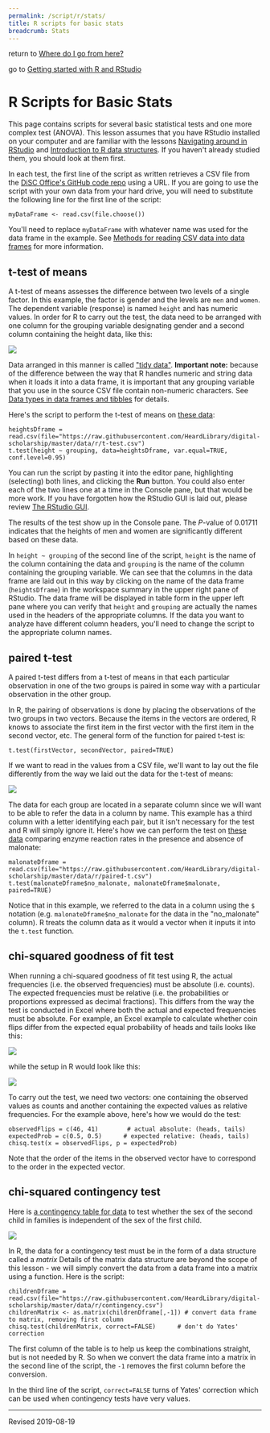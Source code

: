 ```yaml
---
permalink: /script/r/stats/
title: R scripts for basic stats
breadcrumb: Stats
---
```


return to [Where do I go from here?](../next/)

go to [Getting started with R and RStudio](../)

# R Scripts for Basic Stats

This page contains scripts for several basic statistical tests and one more complex test (ANOVA). This lesson assumes that you have RStudio installed on your computer and are familiar with the lessons [Navigating around in RStudio](../navigate/) and [Introduction to R data structures](../structures/).  If you haven't already studied them, you should look at them first.

In each test, the first line of the script as written retrieves a CSV file from the [DiSC Office's GitHub code repo](https://github.com/HeardLibrary/digital-scholarship) using a URL.  If you are going to use the script with your own data from your hard drive, you will need to substitute the following line for the first line of the script:

```
myDataFrame <- read.csv(file.choose())
```

You'll need to replace `myDataFrame` with whatever name was used for the data frame in the example.  See [Methods for reading CSV data into data frames](https://heardlibrary.github.io/digital-scholarship/script/r/structures/#methods-for-reading-csv-data-into-data-frames) for more information.  

## t-test of means

A t-test of means assesses the difference between two levels of a single factor.  In this example, the factor is gender and the levels are `men` and `women`.  The dependent variable (response) is named `height` and has numeric values.  In order for R to carry out the test, the data need to be arranged with one column for the grouping variable designating gender and a second column containing the height data, like this:  

![](../images/t-test-table-grouping-variable.png)

Data arranged in this manner is called ["tidy data"](https://heardlibrary.github.io/digital-scholarship/script/r/next/#tidy-data).  **Important note:** because of the difference between the way that R handles numeric and string data when it loads it into a data frame, it is important that any grouping variable that you use in the source CSV file contain non-numeric characters.  See [Data types in data frames and tibbles](https://heardlibrary.github.io/digital-scholarship/script/r/structures/#data-types-in-data-frames-and-tibbles) for details. 

Here's the script to perform the t-test of means on [these data](https://github.com/HeardLibrary/digital-scholarship/blob/master/data/r/t-test.csv):

```
heightsDframe = read.csv(file="https://raw.githubusercontent.com/HeardLibrary/digital-scholarship/master/data/r/t-test.csv")
t.test(height ~ grouping, data=heightsDframe, var.equal=TRUE, conf.level=0.95)
```

You can run the script by pasting it into the editor pane, highlighting (selecting) both lines, and clicking the **Run** button.  You could also enter each of the two lines one at a time in the Console pane, but that would be more work.  If you have forgotten how the RStudio GUI is laid out, please review [The RStudio GUI](https://heardlibrary.github.io/digital-scholarship/script/r/navigate/#the-rstudio-gui).

The results of the test show up in the Console pane.  The *P*-value of 0.01711 indicates that the heights of men and women are significantly different based on these data.  

In `height ~ grouping` of the second line of the script, `height` is the name of the column containing the data and `grouping` is the name of the column containing the grouping variable.  We can see that the columns in the data frame are laid out in this way by clicking on the name of the data frame (`heightsDframe`) in the workspace summary in the upper right pane of RStudio.  The data frame will be displayed in table form in the upper left pane where you can verify that `height` and `grouping` are actually the names used in the headers of the appropriate columns.  If the data you want to analyze have different column headers, you'll need to change the script to the appropriate column names.  

## paired t-test

A paired t-test differs from a t-test of means in that each particular observation in one of the two groups is paired in some way with a particular observation in the other group. 

In R, the pairing of observations is done by placing the observations of the two groups in two vectors.  Because the items in the vectors are ordered, R knows to associate the first item in the first vector with the first item in the second vector, etc.  The general form of the function for paired t-test is:

```
t.test(firstVector, secondVector, paired=TRUE)
```

If we want to read in the values from a CSV file, we'll want to lay out the file differently from the way we laid out the data for the t-test of means:

![](../images/paired-samples.png)

The data for each group are located in a separate column since we will want to be able to refer the data in a column by name.  This example has a third column with a letter identifying each pair, but it isn't necessary for the test and R will simply ignore it. Here's how we can perform the test on [these data](https://github.com/HeardLibrary/digital-scholarship/blob/master/data/r/paired-t.csv) comparing enzyme reaction rates in the presence and absence of malonate:

```
malonateDframe = read.csv(file="https://raw.githubusercontent.com/HeardLibrary/digital-scholarship/master/data/r/paired-t.csv")
t.test(malonateDframe$no_malonate, malonateDframe$malonate, paired=TRUE)
```

Notice that in this example, we referred to the data in a column using the `$` notation (e.g. `malonateDframe$no_malonate` for the data in the "no_malonate" column).  R treats the column data as it would a vector when it inputs it into the `t.test` function.

## chi-squared goodness of fit test

When running a chi-squared goodness of fit test using R, the actual frequencies (i.e. the observed frequencies) must be absolute (i.e. counts).  The expected frequencies must be relative (i.e. the probabilities or proportions expressed as decimal fractions).  This differs from the way the test is conducted in Excel where both the actual and expected frequencies must be absolute.  For example, an Excel example to calculate whether coin flips differ from the expected equal probability of heads and tails looks like this:

![](../images/goodness-of-fit-excel-screenshot.png)

while the setup in R would look like this:

![](../images/goodness-of-fit-r-screenshot.png)

To carry out the test, we need two vectors: one containing the observed values as counts and another containing the expected values as relative frequencies.  For the example above, here's how we would do the test:

```
observedFlips = c(46, 41)        # actual absolute: (heads, tails)
expectedProb = c(0.5, 0.5)      # expected relative: (heads, tails)
chisq.test(x = observedFlips, p = expectedProb)
```

Note that the order of the items in the observed vector have to correspond to the order in the expected vector.

## chi-squared contingency test

Here is [a contingency table for data](https://github.com/HeardLibrary/digital-scholarship/blob/master/data/r/contingency.csv) to test whether the sex of the second child in families is independent of the sex of the first child.  

![](../images/contingency-table.png)

In R, the data for a contingency test must be in the form of a data structure called a *matrix* Details of the matrix data structure are beyond the scope of this lesson - we will simply convert the data from a data frame into a matrix using a function.  Here is the script:

```
childrenDframe = read.csv(file="https://raw.githubusercontent.com/HeardLibrary/digital-scholarship/master/data/r/contingency.csv")
childrenMatrix <- as.matrix(childrenDframe[,-1]) # convert data frame to matrix, removing first column
chisq.test(childrenMatrix, correct=FALSE)      # don't do Yates' correction
```

The first column of the table is to help us keep the combinations straight, but is not needed by R.  So when we convert the data frame into a matrix in the second line of the script, the `-1` removes the first column before the conversion.  

In the third line of the script, `correct=FALSE` turns of Yates' correction which can be used when contingency tests have very values.  



----
Revised 2019-08-19
